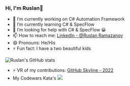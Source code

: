 ### Hi, I'm Ruslan👋

- 🔭 I’m currently working on C# Automation Framework
- 🌱 I’m currently learning C# & SpecFlow
- 🤔 I’m looking for help with C# & SpecFlow 😀
- 📫 How to reach me: [LinkedIn - @Ruslan Ramazanov](https://www.linkedin.com/in/ruslan-ramazanov-89a93679/)
- 😄 Pronouns: He/His
- ⚡ Fun fact: I have a two beautiful kids


![Ruslan's GitHub stats](https://github-readme-stats.vercel.app/api?username=RuslanRamazanov72&show_icons=true&include_all_commits=false&count_private=true&title_color=ffffff&icon_color=bb2acf&text_color=daf7dc&bg_color=151515&border_radius=20$title_color=77654)

- ⚡ VR of my contributions: [GitHub Skyline - 2022](https://skyline.github.com/RuslanRamazanov72/2022)
- My Codewars Kata's ![](https://www.codewars.com/users/RuslanR/badges/micro)
